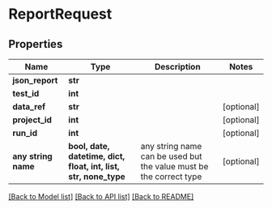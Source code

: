 # ReportRequest


## Properties
Name | Type | Description | Notes
------------ | ------------- | ------------- | -------------
**json_report** | **str** |  | 
**test_id** | **int** |  | 
**data_ref** | **str** |  | [optional] 
**project_id** | **int** |  | [optional] 
**run_id** | **int** |  | [optional] 
**any string name** | **bool, date, datetime, dict, float, int, list, str, none_type** | any string name can be used but the value must be the correct type | [optional]

[[Back to Model list]](../README.md#documentation-for-models) [[Back to API list]](../README.md#documentation-for-api-endpoints) [[Back to README]](../README.md)


